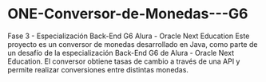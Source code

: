# ONE-Conversor-de-Monedas---G6
Fase 3 - Especialización Back-End G6 Alura - Oracle Next Education Este proyecto es un conversor de monedas desarrollado en Java, como parte de un desafío de la especialización Back-End G6 de Alura - Oracle Next Education. El conversor obtiene tasas de cambio a través de una API y permite realizar conversiones entre distintas monedas.
